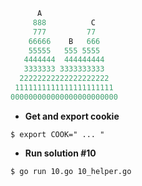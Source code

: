 ```fortran
      A
     888          C
     777         77
    66666    B   666
    55555   555 5555
   4444444  444444444
   3333333 3333333333
  22222222222222222222
 1111111111111111111111
000000000000000000000000
```
- __Get and export cookie__

`$ export COOK=" ... "`

- __Run solution #10__

`$ go run 10.go 10_helper.go`
